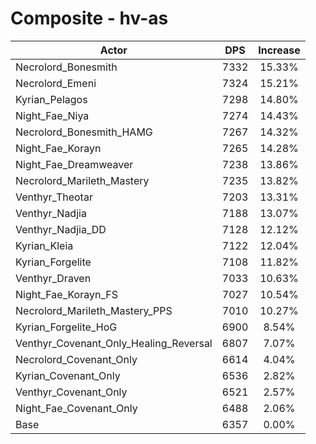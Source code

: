 # Composite - hv-as
| Actor | DPS | Increase |
|---|:---:|:---:|
|Necrolord_Bonesmith|7332|15.33%|
|Necrolord_Emeni|7324|15.21%|
|Kyrian_Pelagos|7298|14.80%|
|Night_Fae_Niya|7274|14.43%|
|Necrolord_Bonesmith_HAMG|7267|14.32%|
|Night_Fae_Korayn|7265|14.28%|
|Night_Fae_Dreamweaver|7238|13.86%|
|Necrolord_Marileth_Mastery|7235|13.82%|
|Venthyr_Theotar|7203|13.31%|
|Venthyr_Nadjia|7188|13.07%|
|Venthyr_Nadjia_DD|7128|12.12%|
|Kyrian_Kleia|7122|12.04%|
|Kyrian_Forgelite|7108|11.82%|
|Venthyr_Draven|7033|10.63%|
|Night_Fae_Korayn_FS|7027|10.54%|
|Necrolord_Marileth_Mastery_PPS|7010|10.27%|
|Kyrian_Forgelite_HoG|6900|8.54%|
|Venthyr_Covenant_Only_Healing_Reversal|6807|7.07%|
|Necrolord_Covenant_Only|6614|4.04%|
|Kyrian_Covenant_Only|6536|2.82%|
|Venthyr_Covenant_Only|6521|2.57%|
|Night_Fae_Covenant_Only|6488|2.06%|
|Base|6357|0.00%|
